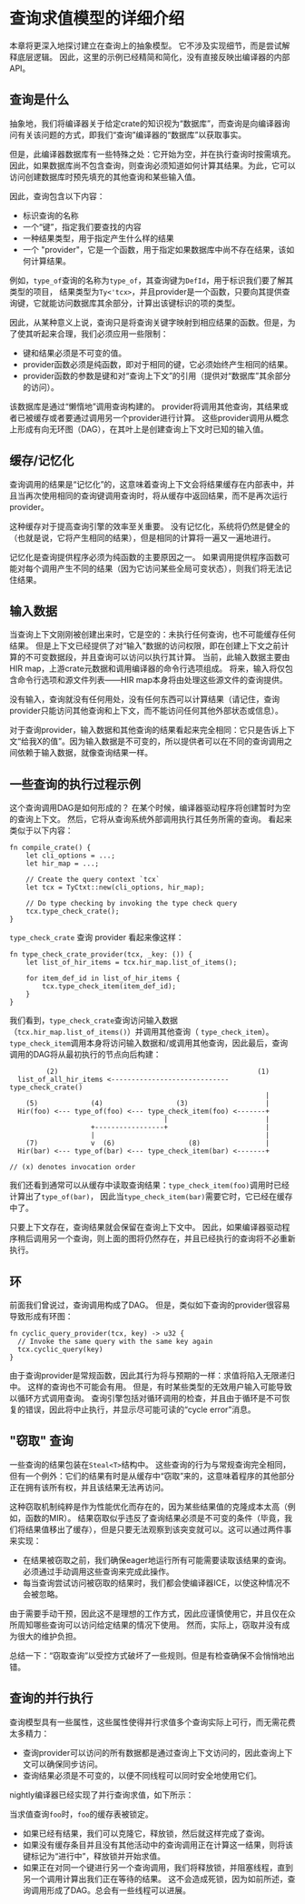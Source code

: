 

# 查询求值模型的详细介绍

本章将更深入地探讨建立在查询上的抽象模型。
它不涉及实现细节，而是尝试解释底层逻辑。 因此，这里的示例已经精简和简化，没有直接反映出编译器的内部API。

## 查询是什么

抽象地，我们将编译器关于给定crate的知识视为“数据库”，而查询是向编译器询问有关该问题的方式，即我们“查询”编译器的“数据库”以获取事实。

但是，此编译器数据库有一些特殊之处：它开始为空，并在执行查询时按需填充。因此，如果数据库尚不包含查询，则查询必须知道如何计算其结果。为此，它可以访问创建数据库时预先填充的其他查询和某些输入值。

因此，查询包含以下内容：

 - 标识查询的名称
 - 一个“键”，指定我们要查找的内容
 - 一种结果类型，用于指定产生什么样的结果
 - 一个 "provider"，它是一个函数，用于指定如果数据库中尚不存在结果，该如何计算结果。

例如，`type_of`查询的名称为`type_of`，其查询键为`DefId`，用于标识我们要了解其类型的项目，
结果类型为`Ty<'tcx>`，并且provider是一个函数，只要向其提供查询键，它就能访问数据库其余部分，计算出该键标识的项的类型。

因此，从某种意义上说，查询只是将查询关键字映射到相应结果的函数。但是，为了使其听起来合理，我们必须应用一些限制：

 - 键和结果必须是不可变的值。
 - provider函数必须是纯函数，即对于相同的键，它必须始终产生相同的结果。
 - provider函数的参数是键和对“查询上下文”的引用（提供对“数据库”其余部分的访问）。

该数据库是通过“懒惰地”调用查询构建的。
provider将调用其他查询，其结果或者已被缓存或者要通过调用另一个provider进行计算。
这些provider调用从概念上形成有向无环图（DAG），在其叶上是创建查询上下文时已知的输入值。

## 缓存/记忆化

查询调用的结果是“记忆化”的，这意味着查询上下文会将结果缓存在内部表中，并且当再次使用相同的查询键调用查询时，将从缓存中返回结果，而不是再次运行provider。

这种缓存对于提高查询引擎的效率至关重要。 没有记忆化，系统将仍然是健全的（也就是说，它将产生相同的结果），但是相同的计算将一遍又一遍地进行。

记忆化是查询提供程序必须为纯函数的主要原因之一。 如果调用提供程序函数可能对每个调用产生不同的结果（因为它访问某些全局可变状态），则我们将无法记住结果。

## 输入数据

当查询上下文刚刚被创建出来时，它是空的：未执行任何查询，也不可能缓存任何结果。
但是上下文已经提供了对“输入”数据的访问权限，即在创建上下文之前计算的不可变数据段，并且查询可以访问以执行其计算。
当前，此输入数据主要由HIR map，上游crate元数据和调用编译器的命令行选项组成。
将来，输入将仅包含命令行选项和源文件列表——HIR map本身将由处理这些源文件的查询提供。

没有输入，查询就没有任何用处，没有任何东西可以计算结果（请记住，查询provider只能访问其他查询和上下文，而不能访问任何其他外部状态或信息）。

对于查询provider，输入数据和其他查询的结果看起来完全相同：它只是告诉上下文“给我X的值”。因为输入数据是不可变的，所以提供者可以在不同的查询调用之间依赖于输入数据，就像查询结果一样。

## 一些查询的执行过程示例

这个查询调用DAG是如何形成的？ 
在某个时候，编译器驱动程序将创建暂时为空的查询上下文。 然后，它将从查询系统外部调用执行其任务所需的查询。
看起来类似于以下内容：

```rust,ignore
fn compile_crate() {
    let cli_options = ...;
    let hir_map = ...;

    // Create the query context `tcx`
    let tcx = TyCtxt::new(cli_options, hir_map);

    // Do type checking by invoking the type check query
    tcx.type_check_crate();
}
```

 `type_check_crate` 查询 provider 看起来像这样：

```rust,ignore
fn type_check_crate_provider(tcx, _key: ()) {
    let list_of_hir_items = tcx.hir_map.list_of_items();

    for item_def_id in list_of_hir_items {
        tcx.type_check_item(item_def_id);
    }
}
```

我们看到，`type_check_crate`查询访问输入数据（`tcx.hir_map.list_of_items()`）并调用其他查询（ `type_check_item`）。
`type_check_item`调用本身将访问输入数据和/或调用其他查询，因此最后，查询调用的DAG将从最初执行的节点向后构建：

```ignore
         (2)                                                 (1)
  list_of_all_hir_items <----------------------------- type_check_crate()
                                                               |
    (5)             (4)                  (3)                   |
  Hir(foo) <--- type_of(foo) <--- type_check_item(foo) <-------+
                                      |                        |
                    +-----------------+                        |
                    |                                          |
    (7)             v  (6)                  (8)                |
  Hir(bar) <--- type_of(bar) <--- type_check_item(bar) <-------+

// (x) denotes invocation order
```

我们还看到通常可以从缓存中读取查询结果：`type_check_item(foo)`调用时已经计算出了`type_of(bar)`，
因此当`type_check_item(bar)`需要它时，它已经在缓存中了。

只要上下文存在，查询结果就会保留在查询上下文中。
因此，如果编译器驱动程序稍后调用另一个查询，则上面的图将仍然存在，并且已经执行的查询将不必重新执行。

## 环

前面我们曾说过，查询调用构成了DAG。 但是，类似如下查询的provider很容易导致形成有环图：

```rust,ignore
fn cyclic_query_provider(tcx, key) -> u32 {
  // Invoke the same query with the same key again
  tcx.cyclic_query(key)
}
```

由于查询provider是常规函数，因此其行为将与预期的一样：求值将陷入无限递归中。
这样的查询也不可能会有用。
但是，有时某些类型的无效用户输入可能导致以循环方式调用查询。
查询引擎包括对循环调用的检查，并且由于循环是不可恢复的错误，因此将中止执行，并显示尽可能可读的“cycle error”消息。


## "窃取" 查询

一些查询的结果包装在`Steal<T>`结构中。
这些查询的行为与常规查询完全相同，但有一个例外：它们的结果有时是从缓存中“窃取”来的，这意味着程序的其他部分正在拥有该所有权，并且该结果无法再访问。

这种窃取机制纯粹是作为性能优化而存在的，因为某些结果值的克隆成本太高（例如，函数的MIR）。
结果窃取似乎违反了查询结果必须是不可变的条件（毕竟，我们将结果值移出了缓存），但是只要无法观察到该突变就可以。这可以通过两件事来实现：

- 在结果被窃取之前，我们确保eager地运行所有可能需要读取该结果的查询。必须通过手动调用这些查询来完成此操作。
- 每当查询尝试访问被窃取的结果时，我们都会使编译器ICE，以使这种情况不会被忽略。

由于需要手动干预，因此这不是理想的工作方式，因此应谨慎使用它，并且仅在众所周知哪些查询可以访问给定结果的情况下使用。
然而，实际上，窃取并没有成为很大的维护负担。

总结一下：“窃取查询”以受控方式破坏了一些规则。但是有检查确保不会悄悄地出错。


## 查询的并行执行

查询模型具有一些属性，这些属性使得并行求值多个查询实际上可行，而无需花费太多精力：

- 查询provider可以访问的所有数据都是通过查询上下文访问的，因此查询上下文可以确保同步访问。
- 查询结果必须是不可变的，以便不同线程可以同时安全地使用它们。

nightly编译器已经实现了并行查询求值，如下所示：

当求值查询`foo`时，`foo`的缓存表被锁定。

- 如果已经有结果，我们可以克隆它，释放锁，然后就这样完成了查询。
- 如果没有缓存条目并且没有其他活动中的查询调用正在计算这一结果，则将该键标记为“进行中”，释放锁并开始求值。
- 如果正在对同一个键进行另一个查询调用，我们将释放锁，并阻塞线程，直到另一个调用计算出我们正在等待的结果。
  这不会造成死锁，因为如前所述，查询调用形成了DAG。总会有一些线程可以进展。
